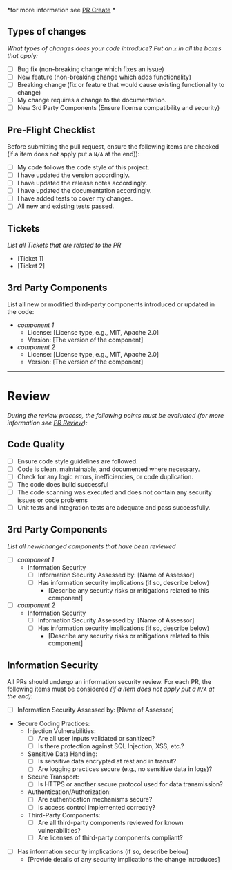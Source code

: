 *for more information see [PR Create](https://github.com/ENEXSA/doc-development/blob/main/pull_request/create.md) *

## Types of changes

*What types of changes does your code introduce? Put an `x` in all the boxes that apply:*

- [ ] Bug fix (non-breaking change which fixes an issue) <!-- N/A -->
- [ ] New feature (non-breaking change which adds functionality) <!-- N/A -->
- [ ] Breaking change (fix or feature that would cause existing functionality to change) <!-- N/A -->
- [ ] My change requires a change to the documentation. <!-- N/A -->
- [ ] New 3rd Party Components (Ensure license compatibility and security) <!-- N/A -->

## Pre-Flight Checklist

Before submitting the pull request, ensure the following items are checked (if a item does not apply put a `N/A` at the end)):

- [ ] My code follows the code style of this project.
- [ ] I have updated the version  accordingly.
- [ ] I have updated the release notes accordingly.
- [ ] I have updated the documentation accordingly.
- [ ] I have added tests to cover my changes.
- [ ] All new and existing tests passed.

## Tickets

*List all Tickets that are related to the PR*

- [Ticket 1]
- [Ticket 2]

## 3rd Party Components

List all new or modified third-party components introduced or updated in the code:

- *component 1*
  - License: [License type, e.g., MIT, Apache 2.0]
  - Version: [The version of the component]
- *component 2*
  - License: [License type, e.g., MIT, Apache 2.0]
  - Version: [The version of the component]


----
# Review

*During the review process, the following points must be evaluated (for more information see [PR Review](https://github.com/ENEXSA/doc-development/blob/main/pull_request/review.md)):*

## Code Quality
- [ ] Ensure code style guidelines are followed.
- [ ] Code is clean, maintainable, and documented where necessary.
- [ ] Check for any logic errors, inefficiencies, or code duplication.
- [ ] The code does build successful
- [ ] The code scanning was executed and does not contain any security issues or code problems
- [ ] Unit tests and integration tests are adequate and pass successfully.

## 3rd Party Components

*List all new/changed components that have been reviewed*

- [ ] *component 1*
  - Information Security
    * [ ] Information Security Assessed by: [Name of Assessor]
    * [ ] Has information security implications (if so, describe below)
      * [Describe any security risks or mitigations related to this component]
- [ ] *component 2*
  - Information Security
    * [ ] Information Security Assessed by: [Name of Assessor]
    * [ ] Has information security implications (if so, describe below)
      * [Describe any security risks or mitigations related to this component]

## Information Security

All PRs should undergo an information security review. For each PR, the following items must be considered _(if a item does not apply put a `N/A` at the end)_:

* [ ] Information Security Assessed by: [Name of Assessor]
* Secure Coding Practices:
  - Injection Vulnerabilities:
    - [ ] Are all user inputs validated or sanitized?
    - [ ] Is there protection against SQL Injection, XSS, etc.?
  - Sensitive Data Handling:
    - [ ] Is sensitive data encrypted at rest and in transit?
    - [ ] Are logging practices secure (e.g., no sensitive data in logs)?
  - Secure Transport:
    - [ ] Is HTTPS or another secure protocol used for data transmission?
  - Authentication/Authorization:
    - [ ] Are authentication mechanisms secure?
    - [ ] Is access control implemented correctly?
  - Third-Party Components:
    - [ ] Are all third-party components reviewed for known vulnerabilities?
    - [ ] Are licenses of third-party components compliant?
* [ ] Has information security implications (if so, describe below)
  - [Provide details of any security implications the change introduces]

